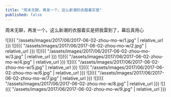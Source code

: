 ```yaml
---
title: "周末无聊，再发一个。这么新潮的衣服着实是"
published: false
---
```

周末无聊，再发一个。这么新潮的衣服着实是把我雷到了，幕后真用心



![]({{ "/assets/images/2017/06/2017-06-02-zhou-mo-w/1.jpg" | relative_url }})
![]({{ "/assets/images/2017/06/2017-06-02-zhou-mo-w/2.jpg" | relative_url }})
![]({{ "/assets/images/2017/06/2017-06-02-zhou-mo-w/3.jpg" | relative_url }})
![]({{ "/assets/images/2017/06/2017-06-02-zhou-mo-w/4.jpg" | relative_url }})
![]({{ "/assets/images/2017/06/2017-06-02-zhou-mo-w/5.jpg" | relative_url }})
![]({{ "/assets/images/2017/06/2017-06-02-zhou-mo-w/6.jpg" | relative_url }})
![]({{ "/assets/images/2017/06/2017-06-02-zhou-mo-w/7.jpg" | relative_url }})
![]({{ "/assets/images/2017/06/2017-06-02-zhou-mo-w/8.jpg" | relative_url }})
![]({{ "/assets/images/2017/06/2017-06-02-zhou-mo-w/9.jpg" | relative_url }})
